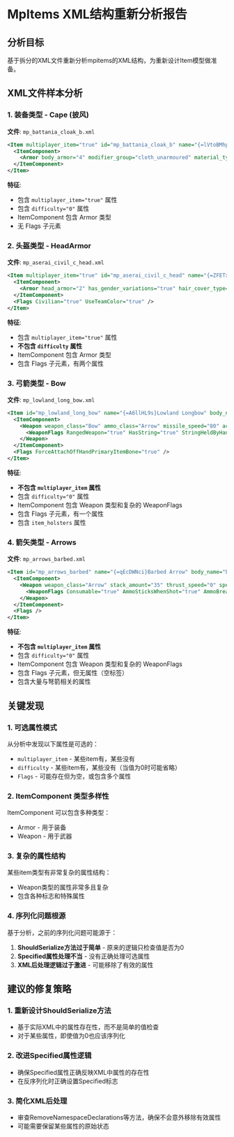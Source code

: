# MpItems XML结构重新分析报告

## 分析目标

基于拆分的XML文件重新分析mpitems的XML结构，为重新设计Item模型做准备。

## XML文件样本分析

### 1. 装备类型 - Cape (披风)

**文件**: `mp_battania_cloak_b.xml`
```xml
<Item multiplayer_item="true" id="mp_battania_cloak_b" name="{=lVtoBMhp}Tartan Cape" mesh="battania_cloak_b" culture="Culture.battania" value="1" is_merchandise="false" subtype="body_armor" weight="0.8" difficulty="0" appearance="1.5" Type="Cape">
  <ItemComponent>
    <Armor body_armor="4" modifier_group="cloth_unarmoured" material_type="Cloth" />
  </ItemComponent>
</Item>
```

**特征**:
- 包含 `multiplayer_item="true"` 属性
- 包含 `difficulty="0"` 属性
- ItemComponent 包含 Armor 类型
- 无 Flags 子元素

### 2. 头盔类型 - HeadArmor

**文件**: `mp_aserai_civil_c_head.xml`
```xml
<Item multiplayer_item="true" id="mp_aserai_civil_c_head" name="{=ZFETxZKP}Keffiyeh with Silken Band" mesh="aserai_civil_c_head" culture="Culture.aserai" value="1" weight="0.1" appearance="0.5" Type="HeadArmor">
  <ItemComponent>
    <Armor head_armor="2" has_gender_variations="true" hair_cover_type="type2" modifier_group="cloth_unarmoured" material_type="Cloth" />
  </ItemComponent>
  <Flags Civilian="true" UseTeamColor="true" />
</Item>
```

**特征**:
- 包含 `multiplayer_item="true"` 属性
- **不包含 `difficulty` 属性**
- ItemComponent 包含 Armor 类型
- 包含 Flags 子元素，有两个属性

### 3. 弓箭类型 - Bow

**文件**: `mp_lowland_long_bow.xml`
```xml
<Item id="mp_lowland_long_bow" name="{=A6llHL9s}Lowland Longbow" body_name="bo_composite_longbow_a" mesh="longbow_a" culture="Culture.neutral_culture" value="1" is_merchandise="false" subtype="bow" weight="1.0" difficulty="0" appearance="0.4" Type="Bow" item_holsters="bow_back:bow_back_2:bow_hip:bow_hip_2">
  <ItemComponent>
    <Weapon weapon_class="Bow" ammo_class="Arrow" missile_speed="80" accuracy="95" thrust_damage="55" thrust_speed="60" speed_rating="83" weapon_length="95" ammo_limit="1" thrust_damage_type="Pierce" item_usage="long_bow" physics_material="wood_weapon" center_of_mass="0.15,0,0" modifier_group="bow">
      <WeaponFlags RangedWeapon="true" HasString="true" StringHeldByHand="true" NotUsableWithOneHand="true" TwoHandIdleOnMount="true" AutoReload="true" UnloadWhenSheathed="true" />
    </Weapon>
  </ItemComponent>
  <Flags ForceAttachOffHandPrimaryItemBone="true" />
</Item>
```

**特征**:
- **不包含 `multiplayer_item` 属性**
- 包含 `difficulty="0"` 属性
- ItemComponent 包含 Weapon 类型和复杂的 WeaponFlags
- 包含 Flags 子元素，有一个属性
- 包含 `item_holsters` 属性

### 4. 箭矢类型 - Arrows

**文件**: `mp_arrows_barbed.xml`
```xml
<Item id="mp_arrows_barbed" name="{=qEcDWNci}Barbed Arrow" body_name="bo_capsule_arrow" holster_body_name="bo_axe_short" mesh="arrow_bl_g" value="1" is_merchandise="false" holster_mesh="arrow_bl_g_quiver" holster_mesh_with_weapon="arrow_bl_g_quiver" subtype="arrows" flying_mesh="arrow_bl_flying" weight="0.05" difficulty="0" appearance="1" Type="Arrows" item_holsters="quiver_back_top:quiver_back_top_2" holster_position_shift="0,0,0.15">
  <ItemComponent>
    <Weapon weapon_class="Arrow" stack_amount="35" thrust_speed="0" speed_rating="0" physics_material="missile" missile_speed="10" weapon_length="97" thrust_damage="0" thrust_damage_type="Pierce" item_usage="arrow_top" passby_sound_code="event:/mission/combat/missile/passby" rotation="0, -80, 25" sticking_position="0,-0.97,0" sticking_rotation="90,0,0" center_of_mass="0,0.0,-0.13" modifier_group="arrow">
      <WeaponFlags Consumable="true" AmmoSticksWhenShot="true" AmmoBreaksOnBounceBack="true" />
    </Weapon>
  </ItemComponent>
  <Flags />
</Item>
```

**特征**:
- **不包含 `multiplayer_item` 属性**
- 包含 `difficulty="0"` 属性
- ItemComponent 包含 Weapon 类型和复杂的 WeaponFlags
- 包含 Flags 子元素，但无属性（空标签）
- 包含大量与弩箭相关的属性

## 关键发现

### 1. 可选属性模式

从分析中发现以下属性是可选的：
- `multiplayer_item` - 某些item有，某些没有
- `difficulty` - 某些item有，某些没有（当值为0时可能省略）
- `Flags` - 可能存在但为空，或包含多个属性

### 2. ItemComponent 类型多样性

ItemComponent 可以包含多种类型：
- Armor - 用于装备
- Weapon - 用于武器

### 3. 复杂的属性结构

某些item类型有非常复杂的属性结构：
- Weapon类型的属性非常多且复杂
- 包含各种标志和特殊属性

### 4. 序列化问题根源

基于分析，之前的序列化问题可能源于：
1. **ShouldSerialize方法过于简单** - 原来的逻辑只检查值是否为0
2. **Specified属性处理不当** - 没有正确处理可选属性
3. **XML后处理逻辑过于激进** - 可能移除了有效的属性

## 建议的修复策略

### 1. 重新设计ShouldSerialize方法
- 基于实际XML中的属性存在性，而不是简单的值检查
- 对于某些属性，即使值为0也应该序列化

### 2. 改进Specified属性逻辑
- 确保Specified属性正确反映XML中属性的存在性
- 在反序列化时正确设置Specified标志

### 3. 简化XML后处理
- 审查RemoveNamespaceDeclarations等方法，确保不会意外移除有效属性
- 可能需要保留某些属性的原始状态
